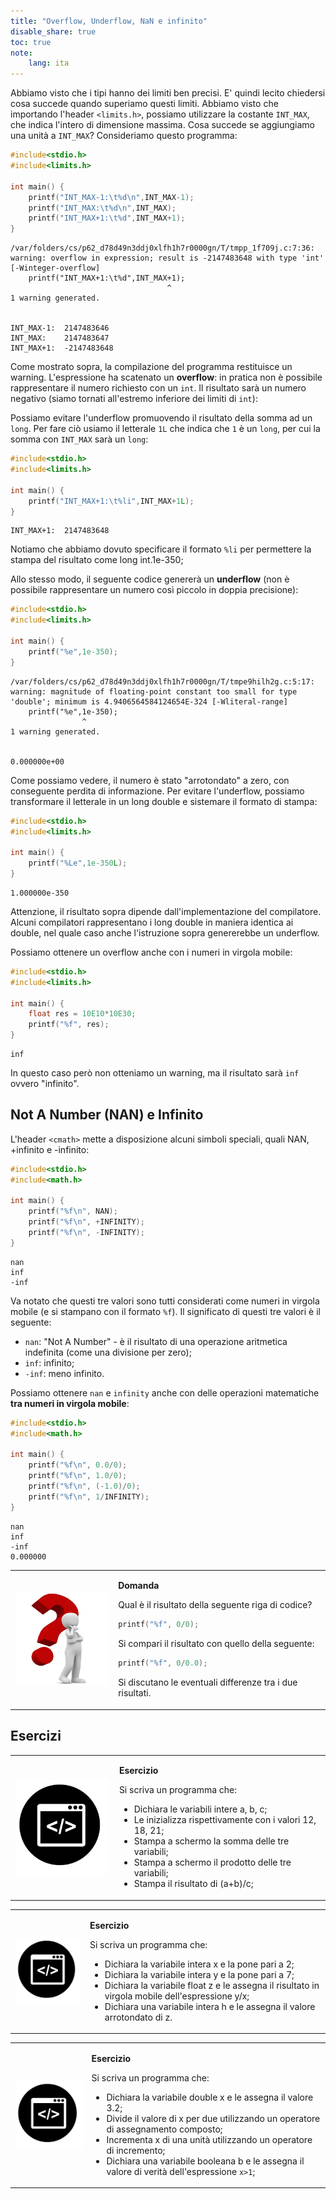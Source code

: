 ```yaml
---
title: "Overflow, Underflow, NaN e infinito"
disable_share: true
toc: true
note:
    lang: ita
---
```


<!--
>  Note del corso di <a target="_blank" href="http://web.dmi.unict.it/corsi/l-31/insegnamenti?seuid=52B6DAFA-58EB-4BF7-AD16-8238324A6855">Laboratorio di Programmazione 1 F-N 2022/2023</a> <br>
> Corso di Laurea in Informatica, Università di Catania <br>
> Note a cura di Antonino Furnari - <a href="mailto:antonino.furnari@unict.it">antonino.furnari@unict.it</a>
-->

Abbiamo visto che i tipi hanno dei limiti ben precisi. E' quindi lecito chiedersi cosa succede quando superiamo questi limiti. Abbiamo visto che importando l'header `<limits.h>`, possiamo utilizzare la costante `INT_MAX`, che indica l'intero di dimensione massima. Cosa succede se aggiungiamo una unità a `INT_MAX`? Consideriamo questo programma:


```c
#include<stdio.h>
#include<limits.h>

int main() {
    printf("INT_MAX-1:\t%d\n",INT_MAX-1);
    printf("INT_MAX:\t%d\n",INT_MAX);
    printf("INT_MAX+1:\t%d",INT_MAX+1);
}
```

    /var/folders/cs/p62_d78d49n3ddj0xlfh1h7r0000gn/T/tmpp_1f709j.c:7:36: warning: overflow in expression; result is -2147483648 with type 'int' [-Winteger-overflow]
        printf("INT_MAX+1:\t%d",INT_MAX+1);
                                       ^
    1 warning generated.


    INT_MAX-1:	2147483646
    INT_MAX:	2147483647
    INT_MAX+1:	-2147483648

Come mostrato sopra, la compilazione del programma restituisce un warning. L'espressione ha scatenato un **overflow**: in pratica non è possibile rappresentare il numero richiesto con un `int`. Il risultato sarà un numero negativo (siamo tornati all'estremo inferiore dei limiti di `int`):

Possiamo evitare l'underflow promuovendo il risultato della somma ad un `long`. Per fare ciò usiamo il letterale `1L` che indica che `1` è un `long`, per cui la somma con `INT_MAX` sarà un `long`:


```c
#include<stdio.h>
#include<limits.h>

int main() {
    printf("INT_MAX+1:\t%li",INT_MAX+1L);
}
```

    INT_MAX+1:	2147483648

Notiamo che abbiamo dovuto specificare il formato `%li` per permettere la stampa del risultato come long int.1e-350;

Allo stesso modo, il seguente codice genererà un **underflow** (non è possibile rappresentare un numero così piccolo in doppia precisione):


```c
#include<stdio.h>
#include<limits.h>

int main() {
    printf("%e",1e-350);
}
```

    /var/folders/cs/p62_d78d49n3ddj0xlfh1h7r0000gn/T/tmpe9hilh2g.c:5:17: warning: magnitude of floating-point constant too small for type 'double'; minimum is 4.9406564584124654E-324 [-Wliteral-range]
        printf("%e",1e-350);
                    ^
    1 warning generated.


    0.000000e+00

Come possiamo vedere, il numero è stato "arrotondato" a zero, con conseguente perdita di informazione. Per evitare l'underflow, possiamo transformare il letterale in un long double e sistemare il formato di stampa:


```c
#include<stdio.h>
#include<limits.h>

int main() {
    printf("%Le",1e-350L);
}
```

    1.000000e-350

Attenzione, il risultato sopra dipende dall'implementazione del compilatore. Alcuni compilatori rappresentano i long double in maniera identica ai double, nel quale caso anche l'istruzione sopra genererebbe un underflow.

Possiamo ottenere un overflow anche con i numeri in virgola mobile:


```c
#include<stdio.h>
#include<limits.h>

int main() {
    float res = 10E10*10E30;
    printf("%f", res);
}
```

    inf

In questo caso però non otteniamo un warning, ma il risultato sarà `inf` ovvero "infinito".

## Not A Number (NAN) e Infinito

L'header `<cmath>` mette a disposizione alcuni simboli speciali, quali NAN, +infinito e -infinito:


```c
#include<stdio.h>
#include<math.h>

int main() {
    printf("%f\n", NAN);
    printf("%f\n", +INFINITY);
    printf("%f\n", -INFINITY);
}
```

    nan
    inf
    -inf


Va notato che questi tre valori sono tutti considerati come numeri in virgola mobile (e si stampano con il formato `%f`). Il significato di questi tre valori è il seguente:

 * `nan`: "Not A Number" - è il risultato di una operazione aritmetica indefinita (come una divisione per zero);
 * `inf`: infinito;
 * `-inf`: meno infinito.
 
Possiamo ottenere `nan` e `infinity` anche con delle operazioni matematiche **tra numeri in virgola mobile**:


```c
#include<stdio.h>
#include<math.h>

int main() {
    printf("%f\n", 0.0/0);
    printf("%f\n", 1.0/0);
    printf("%f\n", (-1.0)/0);
    printf("%f\n", 1/INFINITY);
}
```

    nan
    inf
    -inf
    0.000000

<table class="question">
<tr>
<td><img style="float: left; margin-right: 15px; border:none; height:150px;" src="img/qmark.jpg"></td>
<td>

**Domanda**

Qual è il risultato della seguente riga di codice?

```c
printf("%f", 0/0);
```

Si compari il risultato con quello della seguente:

```c
printf("%f", 0/0.0);
```

Si discutano le eventuali differenze tra i due risultati.
 
 </td>
</tr>
</table>

## Esercizi

<table class="question">
<tr>
<td><img src="img/code.png" style="width:150px; margin-right:30px; float:left"></td>
<td>

**Esercizio**

Si scriva un programma che:

 * Dichiara le variabili intere a, b, c;
 * Le inizializza rispettivamente con i valori 12, 18, 21;
 * Stampa a schermo la somma delle tre variabili;
 * Stampa a schermo il prodotto delle tre variabili;
 * Stampa il risultato di (a+b)/c;

 </td>
</tr>
</table>

<table class="question">
<tr>
<td><img src="img/code.png" style="width:150px; margin-right:30px; float:left"></td>
<td>

**Esercizio**

Si scriva un programma che:
 
 * Dichiara la variabile intera x e la pone pari a 2;
 * Dichiara la variabile intera y e la pone pari a 7;
 * Dichiara la variabile float z e le assegna il risultato in virgola mobile dell'espressione y/x;
 * Dichiara una variabile intera h e le assegna il valore arrotondato di z.
 </td>
</tr>
</table>

<table class="question">
<tr>
<td><img src="img/code.png" style="width:150px; margin-right:30px; float:left"></td>
<td>

**Esercizio**

Si scriva un programma che:

 * Dichiara la variabile double x e le assegna il valore 3.2;
 * Divide il valore di x per due utilizzando un operatore di assegnamento composto;
 * Incrementa x di una unità utilizzando un operatore di incremento;
 * Dichiara una variabile booleana b e le assegna il valore di verità dell'espressione `x>1`;
 </td>
</tr>
</table>